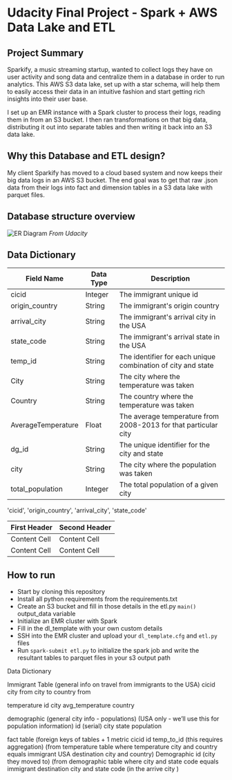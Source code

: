 # Udacity Final Project - Spark + AWS Data Lake and ETL

## Project Summary

Sparkify, a music streaming startup, wanted to collect logs they have on user activity and song data and centralize them in a database in order to run analytics. This AWS S3 data lake, set up with a star schema, will help them to easily access their data in an intuitive fashion and start getting rich insights into their user base.

I set up an EMR instance with a Spark cluster to process their logs, reading them in from an S3 bucket. I then ran transformations on that big data, distributing it out into separate tables and then writing it back into an S3 data lake.

## Why this Database and ETL design?

My client Sparkify has moved to a cloud based system and now keeps their big data logs in an AWS S3 bucket. The end goal was to get that raw .json data from their logs into fact and dimension tables in a S3 data lake with parquet files. 

## Database structure overview

![ER Diagram](https://udacity-reviews-uploads.s3.us-west-2.amazonaws.com/_attachments/38715/1607614393/Song_ERD.png)
*From Udacity*

## Data Dictionary


| Field Name  | Data Type | Description |
| ------------- | ------------- | ---- |
| cicid  | Integer  | The immigrant unique id |
| origin_country | String  | The immigrant's origin country |
| arrival_city | String | The immigrant's arrival city in the USA |
| state_code | String | The immigrant's arrival state in the USA |
| temp_id | String | The identifier for each unique combination of city and state |
| City | String | The city where the temperature was taken |
| Country | String | The country where the temperature was taken |
| AverageTemperature | Float | The average temperature from 2008-2013 for that particular city | 
| dg_id | String | The unique identifier for the city and state |
| city | String | The city where the population was taken |
| total_population | Integer | The total population of a given city |


'cicid', 'origin_country', 'arrival_city', 'state_code'


| First Header  | Second Header |
| ------------- | ------------- |
| Content Cell  | Content Cell  |
| Content Cell  | Content Cell  |


## How to run

- Start by cloning this repository
- Install all python requirements from the requirements.txt
- Create an S3 bucket and fill in those details in the etl.py `main()` output_data variable
- Initialize an EMR cluster with Spark
- Fill in the dl_template with your own custom details
- SSH into the EMR cluster and upload your `dl_template.cfg` and `etl.py` files
- Run `spark-submit etl.py` to initialize the spark job and write the resultant tables to parquet files in your s3 output path





Data Dictionary 

Immigrant Table (general info on travel from immigrants to the USA)
cicid 
city from
city to
country from

temperature
id
city
avg_temperature
country

demographic (general city info - populations) (USA only - we’ll use this for population information)
id (serial)
city
state
population

fact table (foreign keys of tables + 1 metric
cicid id 
temp_to_id (this requires aggregation) (from temperature table where temperature city and country equals immigrant USA destination city and country)
Demographic id (city they moved to) (from demographic table where city and state code equals immigrant destination city and state code (in the arrive city )


